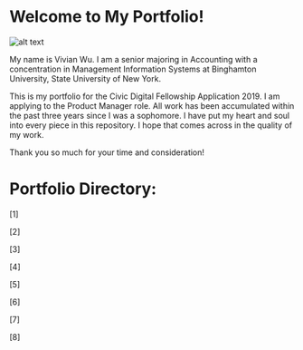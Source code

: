 # Welcome to My Portfolio! 

![alt text](https://github.com/vwu15/images/blob/master/Artist.jpg)

My name is Vivian Wu. I am a senior majoring in Accounting with a concentration in Management Information Systems at Binghamton University, State University of New York. 

This is my portfolio for the Civic Digital Fellowship Application 2019. I am applying to the Product Manager role. All work has been accumulated within the past three years since I was a sophomore. I have put my heart and soul into every piece in this repository. I hope that comes across in the quality of my work. 

Thank you so much for your time and consideration!

# Portfolio Directory:

[1] 

[2]

[3]

[4]

[5]

[6]

[7]

[8]
